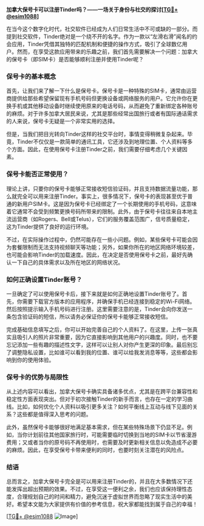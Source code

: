 **加拿大保号卡可以注册Tinder吗？——一场关于身份与社交的探讨[[TG💪+ @esim1088](https://t.me/s/esim1088)]**

在当今这个数字化时代，社交软件已经成为人们日常生活中不可或缺的一部分。而提到社交软件，Tinder绝对是一个绕不开的名字。作为一款以“左滑右滑”闻名的约会应用，Tinder凭借其独特的匹配机制和便捷的操作方式，吸引了全球数亿用户。然而，在享受这款应用带来的乐趣之前，我们首先需要解决一个问题：加拿大的保号卡（即SIM卡）是否能够顺利注册并使用Tinder呢？

### **保号卡的基本概念**

首先，让我们来了解一下什么是保号卡。保号卡是一种特殊的SIM卡，通常由运营商提供给那些希望保留现有手机号码但更换设备或网络服务的用户。它允许你在更换手机或其他移动设备时继续使用原来的电话号码，从而避免了重新绑定各种账号的麻烦。对于许多加拿大居民来说，尤其是那些经常出国旅行或者有国际通话需求的人来说，保号卡无疑是一个非常实用的选择。

但是，当我们把目光转向Tinder这样的社交平台时，事情变得稍微复杂起来。毕竟，Tinder不仅仅是一款简单的通讯工具，它还涉及到地理位置、个人资料等多个方面。因此，在使用保号卡注册Tinder之前，我们需要仔细考虑几个关键因素。

### **保号卡能否正常使用？**

理论上讲，只要你的保号卡能够正常接收短信验证码，并且支持数据流量功能，那么就完全可以用来注册Tinder。事实上，很多情况下，保号卡的表现甚至优于普通的新用户SIM卡。这是因为保号卡已经绑定了一个长期使用的手机号码，这意味着它通常不会受到频繁更换号码所带来的限制。此外，由于保号卡往往来自本地主流运营商（如Rogers、Bell或Telus），它们的服务覆盖范围广，信号质量稳定，这为Tinder提供了良好的运行环境。

不过，在实际操作过程中，仍然可能存在一些小问题。例如，某些保号卡可能会因为套餐限制而无法支持视频聊天等功能；另外，如果你所在的地区网络环境较差，也可能会影响Tinder的加载速度。因此，在决定是否使用保号卡之前，最好先确认一下自己的具体需求以及所在地区的网络状况。

### **如何正确设置Tinder账号？**

一旦确定了可以使用保号卡后，接下来就是如何正确地设置Tinder账号了。首先，你需要下载官方版本的应用程序，并确保手机已经连接到稳定的Wi-Fi网络。然后按照提示输入手机号码进行注册。这里需要注意的是，Tinder会向你发送一条包含验证码的短信，所以请务必保证你的保号卡能够正常接收短信。

完成基础信息填写之后，你可以开始完善自己的个人资料了。在这里，上传一张真实且吸引人的照片非常重要，因为它直接影响到其他用户的兴趣度。同时，也不要忘记添加一些有趣的描述性文字，这样可以让别人对你产生更深的印象。最后别忘了调整隐私设置，比如谁可以看到我的位置、谁可以给我发消息等等，这些都会影响到你的使用体验。

### **保号卡的优势与局限性**

从上述内容可以看出，加拿大保号卡确实具备诸多优点，尤其是在跨平台兼容性和稳定性方面表现突出。但对于初次接触Tinder的新手而言，也存在一定的学习曲线。比如，如何优化个人资料以吸引更多关注？如何平衡线上互动与线下见面的关系？这些都是值得深入思考的问题。

此外，虽然保号卡能够很好地满足基本需求，但在某些特殊场景下仍显不足。例如，当你计划前往其他国家旅行时，可能需要临时切换到当地的SIM卡以节省漫游费用；又或者当你的原号码不再使用时，也需要及时更新相关信息以免造成不必要的麻烦。因此，在享受保号卡带来便利的同时，也要时刻关注潜在的风险点。

### **结语**

总而言之，加拿大保号卡完全是可以用来注册Tinder的，并且在大多数情况下还能发挥出超出预期的效果。不过，在享受这一便利之余，我们也应该保持理性态度，合理规划自己的时间和精力，避免沉迷于虚拟世界而忽略了现实生活中的美好。希望本文能为大家提供有价值的参考信息，祝大家都能找到属于自己的幸福！

[[TG💪+ @esim1088](https://t.me/s/esim1088) ![Image](https://i.postimg.cc/4NQfJmqS/Snipaste-2025-05-13-00-14-12.png)]